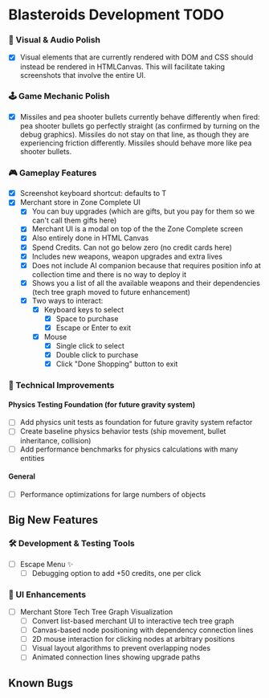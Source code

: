 # Blasteroids Development TODO

### 🎨 Visual & Audio Polish

- [x] Visual elements that are currently rendered with DOM and CSS should
      instead be rendered in HTMLCanvas. This will facilitate taking screenshots
      that involve the entire UI.

### 🕹️ Game Mechanic Polish

- [x] Missiles and pea shooter bullets currently behave differently when fired:
      pea shooter bullets go perfectly straight (as confirmed by turning on the
      debug graphics). Missiles do not stay on that line, as though they are
      experiencing friction differently. Missiles should behave more like pea
      shooter bullets.

### 🎮 Gameplay Features

- [x] Screenshot keyboard shortcut: defaults to T
- [x] Merchant store in Zone Complete UI
    - [x] You can buy upgrades (which are gifts, but you pay for them so we
          can't call them gifts here)
    - [x] Merchant UI is a modal on top of the the Zone Complete screen
    - [x] Also entirely done in HTML Canvas
    - [x] Spend Credits. Can not go below zero (no credit cards here)
    - [x] Includes new weapons, weapon upgrades and extra lives
    - [x] Does not include AI companion because that requires position info at
          collection time and there is no way to deploy it
    - [x] Shows you a list of all the available weapons and their
          dependencies (tech tree graph moved to future enhancement)
    - [x] Two ways to interact:
        - [x] Keyboard keys to select
            - [x] Space to purchase
            - [x] Escape or Enter to exit
        - [x] Mouse
            - [x] Single click to select
            - [x] Double click to purchase
            - [x] Click "Done Shopping" button to exit

### 🔧 Technical Improvements

#### Physics Testing Foundation (for future gravity system)

- [ ] Add physics unit tests as foundation for future gravity system refactor
- [ ] Create baseline physics behavior tests (ship movement, bullet inheritance, collision)
- [ ] Add performance benchmarks for physics calculations with many entities

#### General

- [ ] Performance optimizations for large numbers of objects

## Big New Features

### 🛠️ Development & Testing Tools

- [ ] Escape Menu ✨
    - [ ] Debugging option to add +50 credits, one per click

### 🎨 UI Enhancements

- [ ] Merchant Store Tech Tree Graph Visualization
    - [ ] Convert list-based merchant UI to interactive tech tree graph
    - [ ] Canvas-based node positioning with dependency connection lines
    - [ ] 2D mouse interaction for clicking nodes at arbitrary positions
    - [ ] Visual layout algorithms to prevent overlapping nodes
    - [ ] Animated connection lines showing upgrade paths

## Known Bugs

